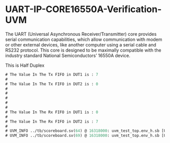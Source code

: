 # UART-IP-CORE16550A-Verification-UVM
The UART (Universal Asynchronous Receiver/Transmitter) core provides serial  communication capabilities, which allow communication with modem or other external  devices, like another computer using a serial cable and RS232 protocol. This core is  designed to be maximally compatible with the industry standard National  Semiconductors’ 16550A device. 

This is Half Duplex 

```systemverilog
# The Value In The Tx FIFO in DUT1 is : 7
#
# The Value In The Tx FIFO in DUT2 is : 0
#
#
#
#
#
# The Value In The Rx FIFO in DUT1 is : 0
#
# The Value In The Rx FIFO in DUT2 is : 7
#
# UVM_INFO ../tb/scoreboard.sv(64) @ 16318000: uvm_test_top.env_h.sb [UART 1] Data Match in UART 1 Successfull
# UVM_INFO ../tb/scoreboard.sv(69) @ 16318000: uvm_test_top.env_h.sb [UART 2] Data Match in UART 2 Successfull

```

